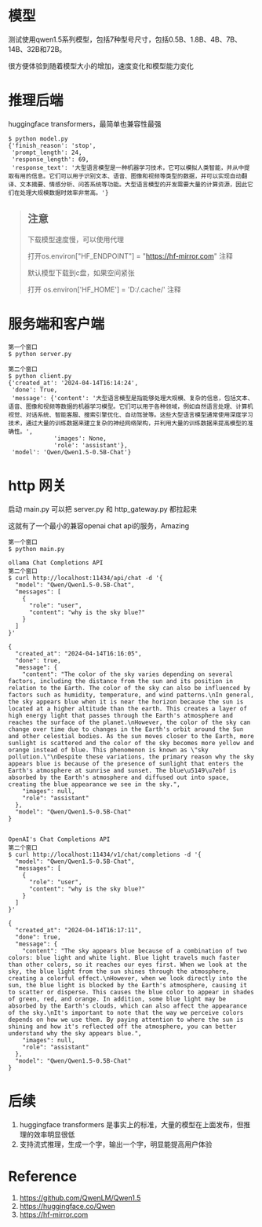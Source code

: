 # 模型
测试使用qwen1.5系列模型，包括7种型号尺寸，包括0.5B、1.8B、4B、7B、14B、32B和72B。

很方便体验到随着模型大小的增加，速度变化和模型能力变化

# 推理后端
huggingface transformers，最简单也兼容性最强

```
$ python model.py
{'finish_reason': 'stop',
 'prompt_length': 24,
 'response_length': 69,
 'response_text': '大型语言模型是一种机器学习技术，它可以模拟人类智能，并从中提取有用的信息。它们可以用于识别文本、语音、图像和视频等类型的数据，并可以实现自动翻译、文本摘要、情感分析、问答系统等功能。大型语言模型的开发需要大量的计算资源，因此它们在处理大规模数据时效率非常高。'}
 ```


> ## 注意
> 下载模型速度慢，可以使用代理 
> 
> 打开os.environ["HF_ENDPOINT"] = "https://hf-mirror.com" 注释
> 
> 默认模型下载到c盘，如果空间紧张
> 
> 打开 os.environ['HF_HOME'] = 'D:/.cache/' 注释


# 服务端和客户端

```
第一个窗口
$ python server.py

第二个窗口
$ python client.py 
{'created_at': '2024-04-14T16:14:24',
 'done': True,
 'message': {'content': '大型语言模型是指能够处理大规模、复杂的信息，包括文本、语音、图像和视频等数据的机器学习模型。它们可以用于各种领域，例如自然语言处理、计算机视觉、对话系统、智能客服、搜索引擎优化、自动驾驶等。这些大型语言模型通常使用深度学习技术，通过大量的训练数据来建立复杂的神经网络架构，并利用大量的训练数据来提高模型的准确性。',
             'images': None,
             'role': 'assistant'},
 'model': 'Qwen/Qwen1.5-0.5B-Chat'}
```

# http 网关

启动 main.py 可以把 server.py 和 http_gateway.py 都拉起来

这就有了一个最小的兼容openai chat api的服务，Amazing


```
第一个窗口
$ python main.py 

ollama Chat Completions API
第二个窗口
$ curl http://localhost:11434/api/chat -d '{
  "model": "Qwen/Qwen1.5-0.5B-Chat",
  "messages": [
    {
      "role": "user",
      "content": "why is the sky blue?"
    }
  ]
}'

{
  "created_at": "2024-04-14T16:16:05",
  "done": true,
  "message": {
    "content": "The color of the sky varies depending on several factors, including the distance from the sun and its position in relation to the Earth. The color of the sky can also be influenced by factors such as humidity, temperature, and wind patterns.\nIn general, the sky appears blue when it is near the horizon because the sun is located at a higher altitude than the earth. This creates a layer of high energy light that passes through the Earth's atmosphere and reaches the surface of the planet.\nHowever, the color of the sky can change over time due to changes in the Earth's orbit around the Sun and other celestial bodies. As the sun moves closer to the Earth, more sunlight is scattered and the color of the sky becomes more yellow and orange instead of blue. This phenomenon is known as \"sky pollution.\"\nDespite these variations, the primary reason why the sky appears blue is because of the presence of sunlight that enters the Earth's atmosphere at sunrise and sunset. The blue\u5149\u7ebf is absorbed by the Earth's atmosphere and diffused out into space, creating the blue appearance we see in the sky.",
    "images": null,
    "role": "assistant"
  },
  "model": "Qwen/Qwen1.5-0.5B-Chat"
}


OpenAI's Chat Completions API
第二个窗口
$ curl http://localhost:11434/v1/chat/completions -d '{
  "model": "Qwen/Qwen1.5-0.5B-Chat",
  "messages": [
    {
      "role": "user",
      "content": "why is the sky blue?"
    }
  ]
}'

{
  "created_at": "2024-04-14T16:17:11",
  "done": true,
  "message": {
    "content": "The sky appears blue because of a combination of two colors: blue light and white light. Blue light travels much faster than other colors, so it reaches our eyes first. When we look at the sky, the blue light from the sun shines through the atmosphere, creating a colorful effect.\nHowever, when we look directly into the sun, the blue light is blocked by the Earth's atmosphere, causing it to scatter or disperse. This causes the blue color to appear in shades of green, red, and orange. In addition, some blue light may be absorbed by the Earth's clouds, which can also affect the appearance of the sky.\nIt's important to note that the way we perceive colors depends on how we use them. By paying attention to where the sun is shining and how it's reflected off the atmosphere, you can better understand why the sky appears blue.",
    "images": null,
    "role": "assistant"
  },
  "model": "Qwen/Qwen1.5-0.5B-Chat"
}
```

# 后续
1. huggingface transformers 是事实上的标准，大量的模型在上面发布，但推理的效率明显很低
2. 支持流式推理，生成一个字，输出一个字，明显能提高用户体验

# Reference
1. https://github.com/QwenLM/Qwen1.5
2. https://huggingface.co/Qwen
3. https://hf-mirror.com


